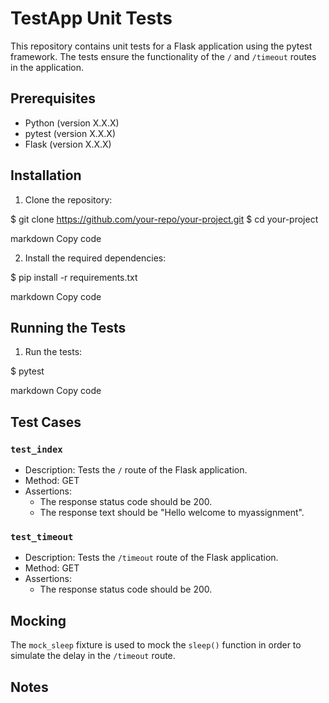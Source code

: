 # TestApp Unit Tests

This repository contains unit tests for a Flask application using the pytest framework. The tests ensure the functionality of the `/` and `/timeout` routes in the application.

## Prerequisites

- Python (version X.X.X)
- pytest (version X.X.X)
- Flask (version X.X.X)

## Installation

1. Clone the repository:

$ git clone https://github.com/your-repo/your-project.git
$ cd your-project

markdown
Copy code

2. Install the required dependencies:

$ pip install -r requirements.txt

markdown
Copy code

## Running the Tests

1. Run the tests:

$ pytest

markdown
Copy code

## Test Cases

### `test_index`

- Description: Tests the `/` route of the Flask application.
- Method: GET
- Assertions:
  - The response status code should be 200.
  - The response text should be "Hello welcome to myassignment".

### `test_timeout`

- Description: Tests the `/timeout` route of the Flask application.
- Method: GET
- Assertions:
  - The response status code should be 200.

## Mocking

The `mock_sleep` fixture is used to mock the `sleep()` function in order to simulate the delay in the `/timeout` route.

## Notes
